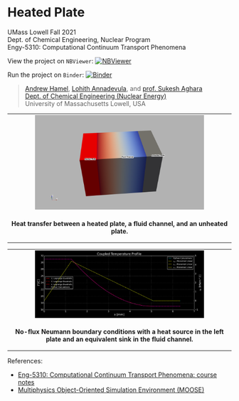 # Heated Plate

UMass Lowell Fall 2021 <br>
Dept. of Chemical Engineering, Nuclear Program <br>
Engy-5310: Computational Continuum Transport Phenomena

View the project on `NBViewer`: [![NBViewer](https://raw.githubusercontent.com/jupyter/design/master/logos/Badges/nbviewer_badge.svg)](https://nbviewer.jupyter.org/github/dpploy/engy-5310/blob/main/projects/heated-plate/report.ipynb)

Run the project on `Binder`: [![Binder](https://mybinder.org/badge_logo.svg)](https://mybinder.org/v2/gh/dpploy/engy-5310/HEAD?filepath=projects%2Fheated-plate%2Freport.ipynb)

 >[Andrew Hamel](https://github.com/anhamel), [Lohith Annadevula](https://github.com/L-Annadevula), and [prof. Sukesh Aghara](url) <br>
 >[Dept. of Chemical Engineering (Nuclear Energy)](xxx) <br>
 >University of Massachusetts Lowell, USA <br>

|  |
|:---:|
| <img width="380" src="HeatedPlate.png" title="My result"> |
| <p style="text-align:center;"><b>Heat transfer between a heated plate, a fluid channel, and an unheated plate.</b></p> |

|  |
|:---:|
| <img width="380" src="3Domain_Neumann_Neumann.png" title="My result"> |
| <p style="text-align:center;"><b>No-flux Neumann boundary conditions with a heat source in the left plate and an equivalent sink in the fluid channel.</b></p> |


References:

 + [Eng-5310: Computational Continuum Transport Phenomena: course notes](https://github.com/dpploy/engy-5310)
 + [Multiphysics Object-Oriented Simulation Environment (MOOSE)](https://mooseframework.inl.gov/)
